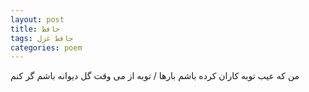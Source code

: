 ```yaml
---
layout: post
title: حافظ
tags: حافظ غزل
categories: poem
---
```


من که عیب توبه کاران کرده باشم بارها / توبه از می وقت گل دیوانه باشم گر کنم